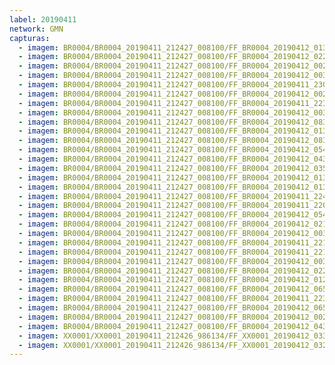 ```yaml
---
label: 20190411
network: GMN
capturas:
  - imagem: BR0004/BR0004_20190411_212427_008100/FF_BR0004_20190412_013356_770_0370176.fits_maxpixel.jpg
  - imagem: BR0004/BR0004_20190411_212427_008100/FF_BR0004_20190412_022340_207_0443904.fits_maxpixel.jpg
  - imagem: BR0004/BR0004_20190411_212427_008100/FF_BR0004_20190412_002225_599_0263680.fits_maxpixel.jpg
  - imagem: BR0004/BR0004_20190411_212427_008100/FF_BR0004_20190412_003359_393_0280832.fits_maxpixel.jpg
  - imagem: BR0004/BR0004_20190411_212427_008100/FF_BR0004_20190411_230249_719_0145152.fits_maxpixel.jpg
  - imagem: BR0004/BR0004_20190411_212427_008100/FF_BR0004_20190412_002621_660_0269568.fits_maxpixel.jpg
  - imagem: BR0004/BR0004_20190411_212427_008100/FF_BR0004_20190411_223602_034_0105472.fits_maxpixel.jpg
  - imagem: BR0004/BR0004_20190411_212427_008100/FF_BR0004_20190412_003440_340_0281856.fits_maxpixel.jpg
  - imagem: BR0004/BR0004_20190411_212427_008100/FF_BR0004_20190412_083507_582_0995840.fits_maxpixel.jpg
  - imagem: BR0004/BR0004_20190411_212427_008100/FF_BR0004_20190412_013803_215_0376320.fits_maxpixel.jpg
  - imagem: BR0004/BR0004_20190411_212427_008100/FF_BR0004_20190412_083955_236_1003008.fits_maxpixel.jpg
  - imagem: BR0004/BR0004_20190411_212427_008100/FF_BR0004_20190412_054844_773_0748544.fits_maxpixel.jpg
  - imagem: BR0004/BR0004_20190411_212427_008100/FF_BR0004_20190412_043227_924_0635392.fits_maxpixel.jpg
  - imagem: BR0004/BR0004_20190411_212427_008100/FF_BR0004_20190412_035047_317_0573440.fits_maxpixel.jpg
  - imagem: BR0004/BR0004_20190411_212427_008100/FF_BR0004_20190412_013823_836_0376832.fits_maxpixel.jpg
  - imagem: BR0004/BR0004_20190411_212427_008100/FF_BR0004_20190412_013813_481_0376576.fits_maxpixel.jpg
  - imagem: BR0004/BR0004_20190411_212427_008100/FF_BR0004_20190411_224822_665_0123648.fits_maxpixel.jpg
  - imagem: BR0004/BR0004_20190411_212427_008100/FF_BR0004_20190411_220735_441_0063232.fits_maxpixel.jpg
  - imagem: BR0004/BR0004_20190411_212427_008100/FF_BR0004_20190412_054855_046_0748800.fits_maxpixel.jpg
  - imagem: BR0004/BR0004_20190411_212427_008100/FF_BR0004_20190412_021146_637_0426240.fits_maxpixel.jpg
  - imagem: BR0004/BR0004_20190411_212427_008100/FF_BR0004_20190412_003826_103_0287488.fits_maxpixel.jpg
  - imagem: BR0004/BR0004_20190411_212427_008100/FF_BR0004_20190411_221526_196_0074752.fits_maxpixel.jpg
  - imagem: BR0004/BR0004_20190411_212427_008100/FF_BR0004_20190411_221535_542_0075008.fits_maxpixel.jpg
  - imagem: BR0004/BR0004_20190411_212427_008100/FF_BR0004_20190412_003450_705_0282112.fits_maxpixel.jpg
  - imagem: BR0004/BR0004_20190411_212427_008100/FF_BR0004_20190412_022329_984_0443648.fits_maxpixel.jpg
  - imagem: BR0004/BR0004_20190411_212427_008100/FF_BR0004_20190412_012155_206_0352256.fits_maxpixel.jpg
  - imagem: BR0004/BR0004_20190411_212427_008100/FF_BR0004_20190412_065254_955_0844032.fits_maxpixel.jpg
  - imagem: BR0004/BR0004_20190411_212427_008100/FF_BR0004_20190411_223551_723_0105216.fits_maxpixel.jpg
  - imagem: BR0004/BR0004_20190411_212427_008100/FF_BR0004_20190412_065305_222_0844288.fits_maxpixel.jpg
  - imagem: BR0004/BR0004_20190411_212427_008100/FF_BR0004_20190412_002337_105_0265472.fits_maxpixel.jpg
  - imagem: BR0004/BR0004_20190411_212427_008100/FF_BR0004_20190412_043217_607_0635136.fits_maxpixel.jpg
  - imagem: XX0001/XX0001_20190411_212426_986134/FF_XX0001_20190412_033101_473_0377088.fits_maxpixel.jpg
  - imagem: XX0001/XX0001_20190411_212426_986134/FF_XX0001_20190412_032320_293_0369408.fits_maxpixel.jpg
---
```

